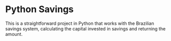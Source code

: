 # Python Savings

This is a straightforward project in Python that works with the Brazilian savings system, calculating the capital invested in savings and returning the amount.
